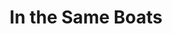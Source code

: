 ---
post_id:    Y2015029
title:      "In the Same Boats"
tagline:    "(Visualization &amp; Project Design) Tracing the movements of cultural actors from the Caribbean and wider Americas, Africa, and Europe within the 20th century Afro-Atlantic world."
post_path:  in-the-same-boats
perm:       http://sameboats.org/
visible:    1
external:   true
tags:
  - dh
---